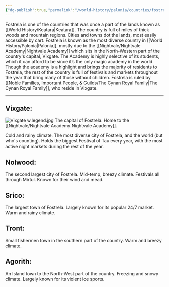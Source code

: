 ```yaml
---
{"dg-publish":true,"permalink":"/world-history/palonia/countries/fostrela-fahs-trel-uh/"}
---
```



Fostrela is one of the countries that was once a part of the lands known as [[World History/Keatara\|Keatara]]. The country is full of miles of thick woods and mountain regions. Cities and towns dot the lands, most easily accessible by cart. Fostrela is known as the most diverse country in [[World History/Palonia\|Palonia]], mostly due to the [[Nightvale/Nightvale Academy\|Nightvale Academy]] which sits in the North-Western part of the country's capital, Vixgate. The Academy is highly selective of its students, which it can afford to be since it’s the only magic academy in the world. Though the academy is a highlight and brings the majority of residents to Fostrela, the rest of the country is full of festivals and markets throughout the year that bring many of those without children. Fostrela is ruled by [[Noble Families, Important People, & Guilds/The Cynan Royal Family\|The Cynan Royal Family]], who reside in Vixgate.

****

## Vixgate:
![Vixgate w.legend.jpg](/img/user/Images/Vixgate%20w.legend.jpg)
The capital of Fostrela. Home to the [[Nightvale/Nightvale Academy\|Nightvale Academy]].

Cold and rainy climate. The most diverse city of Fostrela, and the world (but who's counting). Holds the biggest Festival of Tau every year, with the most active night markets during the rest of the year.

  

## Nolwood:

The second largest city of Fostrela. Mid-temp, breezy climate. Festivals all through Mirtul. Known for their wind and mead.

  

## Srico:

The largest town of Fostrela. Largely known for its popular 24/7 market. Warm and rainy climate.

  

## Tront:

Small fishermen town in the southern part of the country. Warm and breezy climate.

  

## Agorith:

An Island town to the North-West part of the country. Freezing and snowy climate. Largely known for its violent ice sports.

